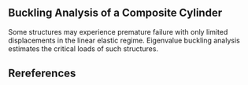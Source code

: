 ## Buckling Analysis of a Composite Cylinder

Some structures may experience premature failure with only limited displacements in the linear elastic regime. Eigenvalue buckling analysis estimates the critical loads
of such structures.

## Rereferences
